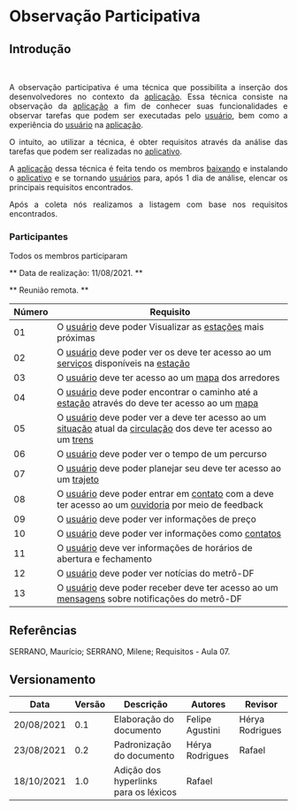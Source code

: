 # Observação Participativa

## Introdução

 <p align="justify">A observação participativa é uma técnica que possibilita a inserção dos desenvolvedores no contexto da <a href="../../Modelagem/lexico#aplicativo">aplicação</a>. Essa técnica consiste na observação da <a href="../../Modelagem/lexico#aplicativo">aplicação</a> a fim de conhecer suas funcionalidades e observar tarefas que podem ser executadas pelo <a href="../../Modelagem/lexico#usuario">usuário</a>, bem como a experiência do <a href="../../Modelagem/lexico#usuario">usuário</a> na <a href="../../Modelagem/lexico#aplicativo">aplicação</a>.</p>
<p align="justify">O intuito, ao utilizar a técnica, é obter requisitos através da análise das tarefas que podem ser realizadas no <a href="../../Modelagem/lexico#aplicativo">aplicativo</a>. </p>
<p align="justify">A <a href="../../Modelagem/lexico#aplicativo">aplicação</a> dessa técnica é feita tendo os membros <a href="../../Modelagem/lexico#baixar">baixando</a> e instalando o <a href="../../Modelagem/lexico#aplicativo">aplicativo</a> e se tornando <a href="../../Modelagem/lexico#usuario">usuários</a> para, após 1 dia de análise, elencar os principais requisitos encontrados. </p>
<p align="justify">Após a coleta nós realizamos a listagem com base nos requisitos encontrados.</p>

### Participantes
Todos os membros participaram

** Data de realização: 11/08/2021. **

** Reunião remota. **

| Número | Requisito               |
| ------ | ----------------------- |
|01|O <a href="../../Modelagem/lexico#usuario">usuário</a> deve poder Visualizar as <a href="../../Modelagem/lexico#estacao">estações</a> mais próximas |
|02|O <a href="../../Modelagem/lexico#usuario">usuário</a> deve poder ver os </a> deve ter acesso ao um <a href="../../Modelagem/lexico#servicos">serviços</a> disponíveis na <a href="../../Modelagem/lexico#estacao">estação</a> |
|03|O <a href="../../Modelagem/lexico#usuario">usuário</a> deve ter acesso ao um <a href="../../Modelagem/lexico#mapa">mapa</a> dos arredores |
|04|O <a href="../../Modelagem/lexico#usuario">usuário</a> deve poder encontrar o caminho até a <a href="../../Modelagem/lexico#estacao">estação</a> através do </a> deve ter acesso ao um <a href="../../Modelagem/lexico#mapa">mapa</a> |
|05|O <a href="../../Modelagem/lexico#usuario">usuário</a> deve poder ver a </a> deve ter acesso ao um <a href="../../Modelagem/lexico#situacao">situação</a> atual da <a href="../../Modelagem/lexico#circulacao">circulação</a> dos </a> deve ter acesso ao um <a href="../../Modelagem/lexico#trem">trens</a> |
|06|O <a href="../../Modelagem/lexico#usuario">usuário</a> deve poder ver o tempo de um percurso |
|07|O <a href="../../Modelagem/lexico#usuario">usuário</a> deve poder planejar seu </a> deve ter acesso ao um <a href="../../Modelagem/lexico#trajeto">trajeto</a> |
|08|O <a href="../../Modelagem/lexico#usuario">usuário</a> deve poder entrar em <a href="../../Modelagem/lexico#contato">contato</a> com a </a> deve ter acesso ao um <a href="../../Modelagem/lexico#ouvidoria">ouvidoria</a> por meio de feedback |
|09|O <a href="../../Modelagem/lexico#usuario">usuário</a> deve poder ver informações de preço |
|10|O <a href="../../Modelagem/lexico#usuario">usuário</a> deve poder ver informações como <a href="../../Modelagem/lexico#contato">contatos</a> |
|11|O <a href="../../Modelagem/lexico#usuario">usuário</a> deve ver informações de horários de abertura e fechamento |
|12|O <a href="../../Modelagem/lexico#usuario">usuário</a> deve poder ver notícias do metrô-DF |
|13|O <a href="../../Modelagem/lexico#usuario">usuário</a> deve poder receber </a> deve ter acesso ao um <a href="../../Modelagem/lexico#mensagem">mensagens</a> sobre notificações do metrô-DF |


## Referências
<p align="justify">SERRANO, Maurício; SERRANO, Milene; Requisitos - Aula 07.</p>

## Versionamento

| Data       | Versão | Descrição                                       | Autores             | Revisor          |
| ---------- | ------ | ---------------------------------------------   | ------------------- | ---------------- |
| 20/08/2021 |  0.1   | Elaboração do documento                         |  Felipe Agustini    |  Hérya Rodrigues |
| 23/08/2021 |  0.2   | Padronização do documento                       |  Hérya  Rodrigues   | Rafael |
| 18/10/2021 |  1.0   | Adição dos hyperlinks para os léxicos | Rafael | |


